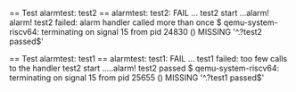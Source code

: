 
== Test   alarmtest: test2 ==
alarmtest: test2: FAIL
...
test2 start
...alarm!
alarm!
test2 failed: alarm handler called more than once
$ qemu-system-riscv64: terminating on signal 15 from pid 24830 (<unknown process>)
MISSING '^\.?test2 passed$'




== Test   alarmtest: test1 ==
alarmtest: test1: FAIL
...
test1 failed: too few calls to the handler
test2 start
.....alarm!
test2 passed
$ qemu-system-riscv64: terminating on signal 15 from pid 25655 (<unknown process>)
MISSING '^\.?test1 passed$'
